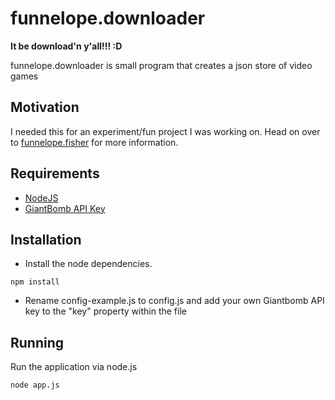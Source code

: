 # funnelope.downloader
**It be download'n y'all!!! :D**

funnelope.downloader is small program that creates a json store of video games

## Motivation

I needed this for an experiment/fun project I was working on. Head on over to [funnelope.fisher](https://github.com/Parallel-Platform/funnelope.fisher) for more information.

## Requirements
* [NodeJS](https://nodejs.org/)
* [GiantBomb API Key](http://www.giantbomb.com/api/)

## Installation

* Install the node dependencies.

```shell
npm install
```

* Rename config-example.js to config.js and add your own Giantbomb API key to the "key" property within the file

## Running

Run the application via node.js

```shell
node app.js
```

